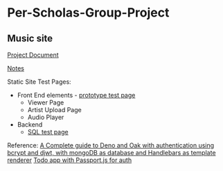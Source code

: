 # Per-Scholas-Group-Project
## Music site

[Project Document](https://docs.google.com/document/d/1rAvCJZcoZOgxZeJPP3N_mV4eyEweHqmz8sC5lLPQks0/edit)

[Notes](https://ds604.neocities.org/DenoMongoWebTokens_notes_02212024.html)

Static Site Test Pages:
  * Front End elements - [prototype test page](https://ds604.neocities.org/CoolestWebsiteOnTheInternet_02022024)
    * Viewer Page
    * Artist Upload Page
    * Audio Player
  * Backend
    * [SQL test page](https://ds604.github.io/Per-Scholas-Group-Project/staticFiles/sqlTest.html)

Reference:
[A Complete guide to Deno and Oak with authentication using bcrypt and djwt, with mongoDB as database and Handlebars as template renderer](https://medium.com/nybles/a-complete-guide-to-deno-and-oak-with-authentication-using-bcrypt-and-djwt-with-mongodb-as-cbe4b604de9f)
[Todo app with Passport.js for auth](https://www.passportjs.org/tutorials/password/)
